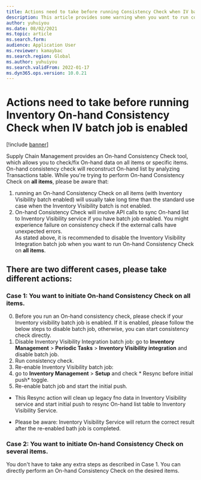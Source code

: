```yaml
---
title: Actions need to take before running Consistency Check when IV batch job is enabled
description: This article provides some warning when you want to run consistency check. 
author: yuhuiyou
ms.date: 08/02/2021
ms.topic: article
ms.search.form:
audience: Application User
ms.reviewer: kamaybac
ms.search.region: Global
ms.author: yuhuiyou
ms.search.validFrom: 2022-01-17
ms.dyn365.ops.version: 10.0.21
---
```


# Actions need to take before running Inventory On-hand Consistency Check when IV batch job is enabled

 
[!include [banner](../includes/banner.md)]

Supply Chain Management provides an On-hand Consistency Check tool, which allows you to check/fix On-hand data on all items or specific items. On-hand consistency check will reconstruct On-hand list by analyzing Transactions table. 
While you're trying to perform On-hand Consistency Check on **all items**, please be aware that: 
1. running an On-hand Consistency Check on all items (with Inventory Visibility batch enabled) will usually take long time than the standard use case when the Inventory Visibility batch is not enabled. 
2. On-hand Consistency Check will involve API calls to sync On-hand list to Inventory Visibility service if you have batch job enabled. You might experience failure on consistency check if the external calls have unexpected errors.  
As stated above, it is recommended to disable the Inventory Visibility Integration batch job when you want to run On-hand Consistency Check on **all items**.

## There are two different cases, please take different actions:

### Case 1: You want to initiate On-hand Consistency Check on all items.
0. Before you run an On-hand consistency check, please check if your Inventory visibility batch job is enabled. If it is enabled, please follow the below steps to disable batch job, otherwise, you can start consistency check directly. 
1. Disable Inventory Visibility Integration batch job: go to **Inventory Management** > **Periodic Tasks** > **Inventory Visibility integration** and disable batch job.
2. Run consistency check.
3. Re-enable Inventory Visibility batch job: 
1. go to **Inventory Management** > **Setup** and check * Resync before initial push* toggle. 
2. Re-enable batch job and start the initial push. 
- This Resync action will clean up legacy fno data in Inventory Visibility service and start initial push to resync On-hand list table to Inventory Visibility Service.
* Please be aware: Inventory Visibility Service will return the correct result after the re-enabled bath job is completed.

### Case 2: You want to initiate On-hand Consistency Check on several items.
You don't have to take any extra steps as described in Case 1. You can directly perform an On-hand Consistency Check on the desired items.
